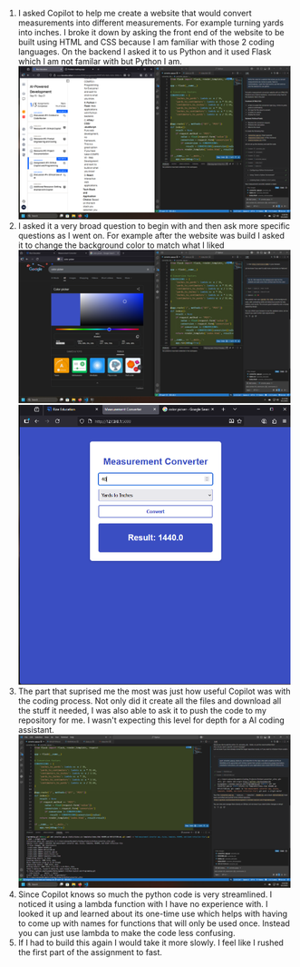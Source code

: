 1. I asked Copilot to help me create a website that would convert measurements into different measurements. For example turning yards into inches. I broke it down by asking the front end of the 
website to be built using HTML and CSS because I am familiar with those 2 coding languages. On the backend I asked it to us Python and it used Flask which I am not familar with but Python I am.
![First Question asked](images/codeingAI.png)
2. I asked it a very broad question to begin with and then ask more specific questions as I went on. For example after the website was build I asked it to change the background color to match what I liked
![Follow-up Question](images/codingAi1.png)
![Follow-up Question](images/codingAI2.png)
4. The part that suprised me the most was just how useful Copilot was with the coding process. Not only did it create all the files and download all the stuff it needed, I was also able to ask it to push the code
to my repository for me. I wasn't expecting this level for depth for a AI coding assistant.
![Commit code](images/codingAI5.png)
6. Since Copilot knows so much the python code is very streamlined. I noticed it using a lambda function with I have no experience with. I looked it up and learned about its one-time use which helps with having to come up with
names for functions that will only be used once. Instead you can just use lambda to make the code less confusing.
7. If I had to build this again I would take it more slowly. I feel like I rushed the first part of the assignment to fast.


